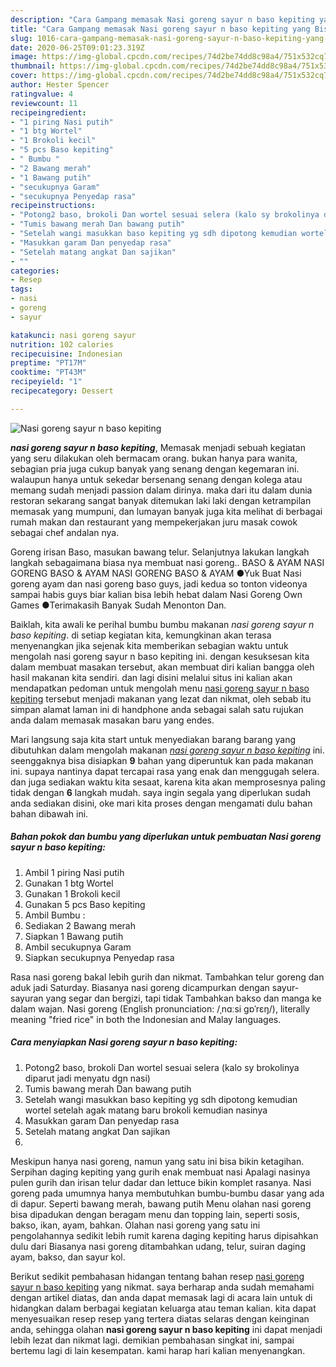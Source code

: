 ```yaml
---
description: "Cara Gampang memasak Nasi goreng sayur n baso kepiting yang Bisa Manjain Lidah"
title: "Cara Gampang memasak Nasi goreng sayur n baso kepiting yang Bisa Manjain Lidah"
slug: 1016-cara-gampang-memasak-nasi-goreng-sayur-n-baso-kepiting-yang-bisa-manjain-lidah
date: 2020-06-25T09:01:23.319Z
image: https://img-global.cpcdn.com/recipes/74d2be74dd8c98a4/751x532cq70/nasi-goreng-sayur-n-baso-kepiting-foto-resep-utama.jpg
thumbnail: https://img-global.cpcdn.com/recipes/74d2be74dd8c98a4/751x532cq70/nasi-goreng-sayur-n-baso-kepiting-foto-resep-utama.jpg
cover: https://img-global.cpcdn.com/recipes/74d2be74dd8c98a4/751x532cq70/nasi-goreng-sayur-n-baso-kepiting-foto-resep-utama.jpg
author: Hester Spencer
ratingvalue: 4
reviewcount: 11
recipeingredient:
- "1 piring Nasi putih"
- "1 btg Wortel"
- "1 Brokoli kecil"
- "5 pcs Baso kepiting"
- " Bumbu "
- "2 Bawang merah"
- "1 Bawang putih"
- "secukupnya Garam"
- "secukupnya Penyedap rasa"
recipeinstructions:
- "Potong2 baso, brokoli Dan wortel sesuai selera (kalo sy brokolinya diparut jadi menyatu dgn nasi)"
- "Tumis bawang merah Dan bawang putih"
- "Setelah wangi masukkan baso kepiting yg sdh dipotong kemudian wortel setelah agak matang baru brokoli kemudian nasinya"
- "Masukkan garam Dan penyedap rasa"
- "Setelah matang angkat Dan sajikan"
- ""
categories:
- Resep
tags:
- nasi
- goreng
- sayur

katakunci: nasi goreng sayur 
nutrition: 102 calories
recipecuisine: Indonesian
preptime: "PT17M"
cooktime: "PT43M"
recipeyield: "1"
recipecategory: Dessert

---
```



![Nasi goreng sayur n baso kepiting](https://img-global.cpcdn.com/recipes/74d2be74dd8c98a4/751x532cq70/nasi-goreng-sayur-n-baso-kepiting-foto-resep-utama.jpg)

<b><i>nasi goreng sayur n baso kepiting</i></b>, Memasak menjadi sebuah kegiatan yang seru dilakukan oleh bermacam orang. bukan hanya para wanita, sebagian pria juga cukup banyak yang senang dengan kegemaran ini. walaupun hanya untuk sekedar bersenang senang dengan kolega atau memang sudah menjadi passion dalam dirinya. maka dari itu dalam dunia restoran sekarang sangat banyak ditemukan laki laki dengan ketrampilan memasak yang mumpuni, dan lumayan banyak juga kita melihat di berbagai rumah makan dan restaurant yang mempekerjakan juru masak cowok sebagai chef andalan nya.

Goreng irisan Baso, masukan bawang telur. Selanjutnya lakukan langkah langkah sebagaimana biasa nya membuat nasi goreng.. BASO &amp; AYAM NASI GORENG BASO &amp; AYAM NASI GORENG BASO &amp; AYAM ●Yuk Buat Nasi goreng ayam dan nasi goreng baso guys, jadi kedua so tonton videonya sampai habis guys biar kalian bisa lebih hebat dalam Nasi Goreng Own Games ●Terimakasih Banyak Sudah Menonton Dan.

Baiklah, kita awali ke perihal bumbu bumbu makanan <i>nasi goreng sayur n baso kepiting</i>. di setiap kegiatan kita, kemungkinan akan terasa menyenangkan jika sejenak kita memberikan sebagian waktu untuk mengolah nasi goreng sayur n baso kepiting ini. dengan kesuksesan kita dalam membuat masakan tersebut, akan membuat diri kalian bangga oleh hasil makanan kita sendiri. dan lagi disini melalui situs ini kalian akan mendapatkan pedoman untuk mengolah menu <u>nasi goreng sayur n baso kepiting</u> tersebut menjadi makanan yang lezat dan nikmat, oleh sebab itu simpan alamat laman ini di handphone anda sebagai salah satu rujukan anda dalam memasak masakan baru yang endes.


Mari langsung saja kita start untuk menyediakan barang barang yang dibutuhkan dalam mengolah makanan <u><i>nasi goreng sayur n baso kepiting</i></u> ini. seenggaknya bisa disiapkan <b>9</b> bahan yang diperuntuk kan pada makanan ini. supaya nantinya dapat tercapai rasa yang enak dan menggugah selera. dan juga sediakan waktu kita sesaat, karena kita akan memprosesnya paling tidak dengan <b>6</b> langkah mudah. saya ingin segala yang diperlukan sudah anda sediakan disini, oke mari kita proses dengan mengamati dulu bahan bahan dibawah ini.

<!--inarticleads1-->

##### Bahan pokok dan bumbu yang diperlukan untuk pembuatan Nasi goreng sayur n baso kepiting:

1. Ambil 1 piring Nasi putih
1. Gunakan 1 btg Wortel
1. Gunakan 1 Brokoli kecil
1. Gunakan 5 pcs Baso kepiting
1. Ambil  Bumbu :
1. Sediakan 2 Bawang merah
1. Siapkan 1 Bawang putih
1. Ambil secukupnya Garam
1. Siapkan secukupnya Penyedap rasa


Rasa nasi goreng bakal lebih gurih dan nikmat. Tambahkan telur goreng dan aduk jadi Saturday. Biasanya nasi goreng dicampurkan dengan sayur-sayuran yang segar dan bergizi, tapi tidak Tambahkan bakso dan manga ke dalam wajan. Nasi goreng (English pronunciation: /ˌnɑːsi ɡɒˈrɛŋ/), literally meaning &#34;fried rice&#34; in both the Indonesian and Malay languages. 

<!--inarticleads2-->

##### Cara menyiapkan Nasi goreng sayur n baso kepiting:

1. Potong2 baso, brokoli Dan wortel sesuai selera (kalo sy brokolinya diparut jadi menyatu dgn nasi)
1. Tumis bawang merah Dan bawang putih
1. Setelah wangi masukkan baso kepiting yg sdh dipotong kemudian wortel setelah agak matang baru brokoli kemudian nasinya
1. Masukkan garam Dan penyedap rasa
1. Setelah matang angkat Dan sajikan
1. 


Meskipun hanya nasi goreng, namun yang satu ini bisa bikin ketagihan. Serpihan daging kepiting yang gurih enak membuat nasi Apalagi nasinya pulen gurih dan irisan telur dadar dan lettuce bikin komplet rasanya. Nasi goreng pada umumnya hanya membutuhkan bumbu-bumbu dasar yang ada di dapur. Seperti bawang merah, bawang putih Menu olahan nasi goreng bisa dipadukan dengan beragam menu dan topping lain, seperti sosis, bakso, ikan, ayam, bahkan. Olahan nasi goreng yang satu ini pengolahannya sedikit lebih rumit karena daging kepiting harus dipisahkan dulu dari Biasanya nasi goreng ditambahkan udang, telur, suiran daging ayam, bakso, dan sayur kol. 

Berikut sedikit pembahasan hidangan tentang bahan resep <u>nasi goreng sayur n baso kepiting</u> yang nikmat. saya berharap anda sudah memahami dengan artikel diatas, dan anda dapat memasak lagi di acara lain untuk di hidangkan dalam berbagai kegiatan keluarga atau teman kalian. kita dapat menyesuaikan resep resep yang tertera diatas selaras dengan keinginan anda, sehingga olahan <b>nasi goreng sayur n baso kepiting</b> ini dapat menjadi lebih lezat dan nikmat lagi. demikian pembahasan singkat ini, sampai bertemu lagi di lain kesempatan. kami harap hari kalian menyenangkan.

